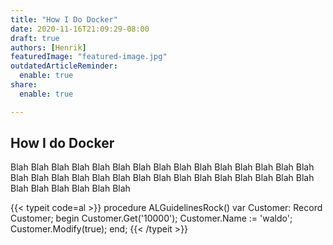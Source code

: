```yaml
---
title: "How I Do Docker"
date: 2020-11-16T21:09:29-08:00
draft: true
authors: [Henrik]
featuredImage: "featured-image.jpg"
outdatedArticleReminder:
  enable: true
share:
  enable: true

---
```


## How I do Docker

Blah Blah Blah Blah
Blah Blah Blah Blah
Blah Blah Blah Blah
Blah Blah Blah Blah
Blah Blah Blah Blah
Blah Blah Blah Blah
Blah Blah Blah Blah
Blah Blah Blah Blah
Blah Blah Blah Blah

{{< typeit code=al >}}
procedure ALGuidelinesRock()
  var
    Customer: Record Customer;
  begin
    Customer.Get('10000');
    Customer.Name := 'waldo';
    Customer.Modify(true);
  end;
{{< /typeit >}}